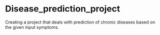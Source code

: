 # Disease_prediction_project
Creating a project that deals with prediction of chronic diseases based on the given input symptoms.
